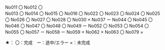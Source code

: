No011   〇
No012   〇   
No013   〇
No014   〇
No015   〇
No016   〇
No022   〇
No023   〇
No024   〇
No025   〇
No026   〇
No027   〇
No028   〇
No030   ×
No037   ー
No044   〇
No045   〇
No046   〇
No047   〇
No048   〇
No049   ー
No052   〇
No053   〇
No054   〇
No055   〇
No057   ー
No058   ー
No059   ×
No062   ×
No063   〇
No079   ×

★：
    〇：完成　ー：途中/エラー   ×：未完成